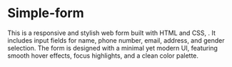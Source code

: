 # Simple-form
This is a responsive and stylish web form built with HTML and CSS, . It includes input fields for name, phone number, email, address, and gender selection. The form is designed with a minimal yet modern UI, featuring smooth hover effects, focus highlights, and a clean color palette.
